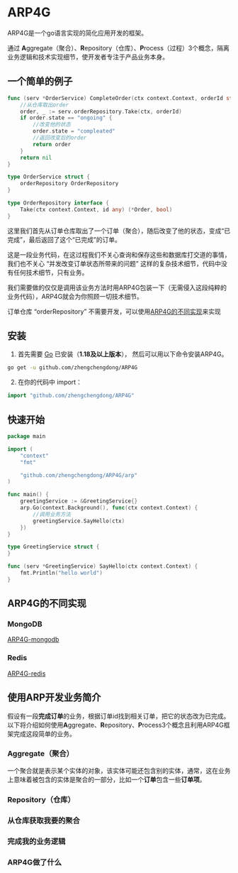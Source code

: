 # ARP4G
ARP4G是一个go语言实现的简化应用开发的框架。

通过 **A**ggregate（聚合）、**R**epository（仓库）、**P**rocess（过程）3个概念，隔离业务逻辑和技术实现细节，使开发者专注于产品业务本身。

## 一个简单的例子

```go
func (serv *OrderService) CompleteOrder(ctx context.Context, orderId string) *Order {
	//从仓库取出order
	order, _ := serv.orderRepository.Take(ctx, orderId)
	if order.state == "ongoing" {
		//改变他的状态
		order.state = "compleated"
		//返回改变后的order
		return order
	}
	return nil
}

type OrderService struct {
	orderRepository OrderRepository
}

type OrderRepository interface {
	Take(ctx context.Context, id any) (*Order, bool)
}
```

这里我们首先从订单仓库取出了一个订单（聚合），随后改变了他的状态，变成“已完成”，最后返回了这个“已完成”的订单。

这是一段业务代码，在这过程我们不关心查询和保存这些和数据库打交道的事情，我们也不关心 “并发改变订单状态所带来的问题” 这样的复杂技术细节，代码中没有任何技术细节，只有业务。

我们需要做的仅仅是调用该业务方法时用ARP4G包装一下（无需侵入这段纯粹的业务代码），ARP4G就会为你照顾一切技术细节。

订单仓库 “orderRepository” 不需要开发，可以使用[ARP4G的不同实现](#ARP4G的不同实现)来实现

## 安装

1. 首先需要 [Go](https://golang.org/) 已安装（**1.18及以上版本**）， 然后可以用以下命令安装ARP4G。

```sh
go get -u github.com/zhengchengdong/ARP4G
```

2. 在你的代码中 import：

```go
import "github.com/zhengchengdong/ARP4G"
```
## 快速开始
```go
package main

import (
	"context"
	"fmt"

	"github.com/zhengchengdong/ARP4G/arp"
)

func main() {
	greetingService := &GreetingService{}
	arp.Go(context.Background(), func(ctx context.Context) {
		//调用业务方法
		greetingService.SayHello(ctx)
	})
}

type GreetingService struct {
}

func (serv *GreetingService) SayHello(ctx context.Context) {
	fmt.Println("hello world")
}

```
## ARP4G的不同实现
### MongoDB
[ARP4G-mongodb](https://github.com/zhengchengdong/ARP4G-mongodb)
### Redis
[ARP4G-redis](https://github.com/zhengchengdong/ARP4G-redis)
## 使用ARP开发业务简介
假设有一段**完成订单**的业务，根据订单id找到相关订单，把它的状态改为已完成。以下将介绍如何使用**A**ggregate、**R**epository、**P**rocess3个概念且利用ARP4G框架完成这段简单的业务。
### Aggregate（聚合）
一个聚合就是表示某个实体的对象，该实体可能还包含别的实体，通常，这在业务上意味着被包含的实体是聚合的一部分，比如一个**订单**包含一些**订单项**。
### Repository（仓库）
### 从仓库获取我要的聚合
### 完成我的业务逻辑
### ARP4G做了什么


